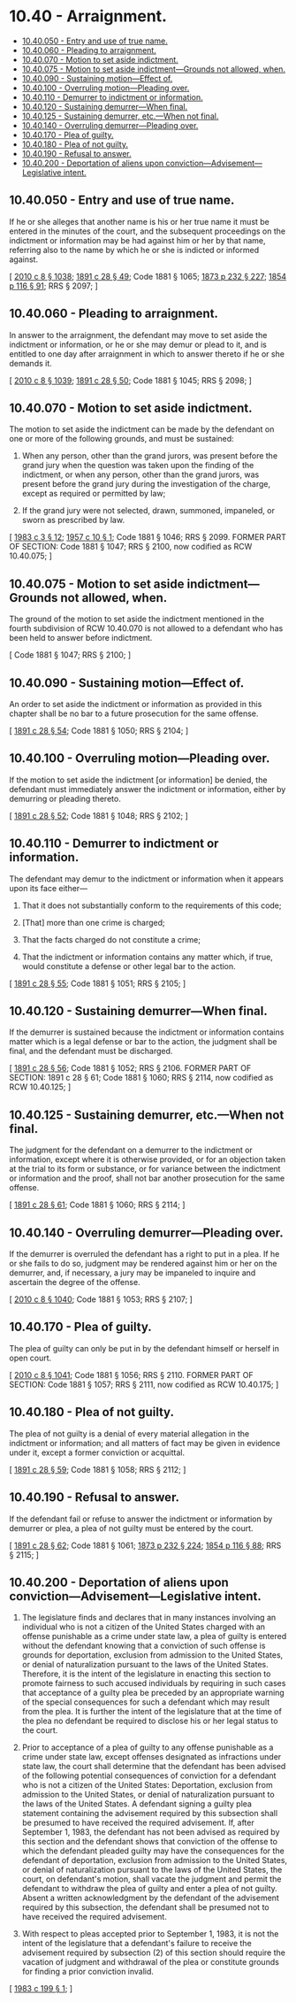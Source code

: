 # 10.40 - Arraignment.
* [10.40.050 - Entry and use of true name.](#1040050---entry-and-use-of-true-name)
* [10.40.060 - Pleading to arraignment.](#1040060---pleading-to-arraignment)
* [10.40.070 - Motion to set aside indictment.](#1040070---motion-to-set-aside-indictment)
* [10.40.075 - Motion to set aside indictment—Grounds not allowed, when.](#1040075---motion-to-set-aside-indictmentgrounds-not-allowed-when)
* [10.40.090 - Sustaining motion—Effect of.](#1040090---sustaining-motioneffect-of)
* [10.40.100 - Overruling motion—Pleading over.](#1040100---overruling-motionpleading-over)
* [10.40.110 - Demurrer to indictment or information.](#1040110---demurrer-to-indictment-or-information)
* [10.40.120 - Sustaining demurrer—When final.](#1040120---sustaining-demurrerwhen-final)
* [10.40.125 - Sustaining demurrer, etc.—When not final.](#1040125---sustaining-demurrer-etcwhen-not-final)
* [10.40.140 - Overruling demurrer—Pleading over.](#1040140---overruling-demurrerpleading-over)
* [10.40.170 - Plea of guilty.](#1040170---plea-of-guilty)
* [10.40.180 - Plea of not guilty.](#1040180---plea-of-not-guilty)
* [10.40.190 - Refusal to answer.](#1040190---refusal-to-answer)
* [10.40.200 - Deportation of aliens upon conviction—Advisement—Legislative intent.](#1040200---deportation-of-aliens-upon-convictionadvisementlegislative-intent)
## 10.40.050 - Entry and use of true name.
If he or she alleges that another name is his or her true name it must be entered in the minutes of the court, and the subsequent proceedings on the indictment or information may be had against him or her by that name, referring also to the name by which he or she is indicted or informed against.

\[ [2010 c 8 § 1038](https://lawfilesext.leg.wa.gov/biennium/2009-10/Pdf/Bills/Session%20Laws/Senate/6239-S.SL.pdf?cite=2010%20c%208%20§%201038); [1891 c 28 § 49](https://leg.wa.gov/CodeReviser/documents/sessionlaw/1891c28.pdf?cite=1891%20c%2028%20§%2049); Code 1881 § 1065; [1873 p 232 § 227](https://leg.wa.gov/CodeReviser/Pages/session_laws.aspx?cite=1873%20p%20232%20§%20227); [1854 p 116 § 91](https://leg.wa.gov/CodeReviser/Pages/session_laws.aspx?cite=1854%20p%20116%20§%2091); RRS § 2097; \]

## 10.40.060 - Pleading to arraignment.
In answer to the arraignment, the defendant may move to set aside the indictment or information, or he or she may demur or plead to it, and is entitled to one day after arraignment in which to answer thereto if he or she demands it.

\[ [2010 c 8 § 1039](https://lawfilesext.leg.wa.gov/biennium/2009-10/Pdf/Bills/Session%20Laws/Senate/6239-S.SL.pdf?cite=2010%20c%208%20§%201039); [1891 c 28 § 50](https://leg.wa.gov/CodeReviser/documents/sessionlaw/1891c28.pdf?cite=1891%20c%2028%20§%2050); Code 1881 § 1045; RRS § 2098; \]

## 10.40.070 - Motion to set aside indictment.
The motion to set aside the indictment can be made by the defendant on one or more of the following grounds, and must be sustained:

1. When any person, other than the grand jurors, was present before the grand jury when the question was taken upon the finding of the indictment, or when any person, other than the grand jurors, was present before the grand jury during the investigation of the charge, except as required or permitted by law;

2. If the grand jury were not selected, drawn, summoned, impaneled, or sworn as prescribed by law.

\[ [1983 c 3 § 12](https://leg.wa.gov/CodeReviser/documents/sessionlaw/1983c3.pdf?cite=1983%20c%203%20§%2012); [1957 c 10 § 1](https://leg.wa.gov/CodeReviser/documents/sessionlaw/1957c10.pdf?cite=1957%20c%2010%20§%201); Code 1881 § 1046; RRS § 2099. FORMER PART OF SECTION: Code 1881 § 1047; RRS § 2100, now codified as RCW  10.40.075; \]

## 10.40.075 - Motion to set aside indictment—Grounds not allowed, when.
The ground of the motion to set aside the indictment mentioned in the fourth subdivision of RCW 10.40.070 is not allowed to a defendant who has been held to answer before indictment.

\[ Code 1881 § 1047; RRS § 2100; \]

## 10.40.090 - Sustaining motion—Effect of.
An order to set aside the indictment or information as provided in this chapter shall be no bar to a future prosecution for the same offense.

\[ [1891 c 28 § 54](https://leg.wa.gov/CodeReviser/documents/sessionlaw/1891c28.pdf?cite=1891%20c%2028%20§%2054); Code 1881 § 1050; RRS § 2104; \]

## 10.40.100 - Overruling motion—Pleading over.
If the motion to set aside the indictment [or information] be denied, the defendant must immediately answer the indictment or information, either by demurring or pleading thereto.

\[ [1891 c 28 § 52](https://leg.wa.gov/CodeReviser/documents/sessionlaw/1891c28.pdf?cite=1891%20c%2028%20§%2052); Code 1881 § 1048; RRS § 2102; \]

## 10.40.110 - Demurrer to indictment or information.
The defendant may demur to the indictment or information when it appears upon its face either—

1. That it does not substantially conform to the requirements of this code;

2. [That] more than one crime is charged;

3. That the facts charged do not constitute a crime;

4. That the indictment or information contains any matter which, if true, would constitute a defense or other legal bar to the action.

\[ [1891 c 28 § 55](https://leg.wa.gov/CodeReviser/documents/sessionlaw/1891c28.pdf?cite=1891%20c%2028%20§%2055); Code 1881 § 1051; RRS § 2105; \]

## 10.40.120 - Sustaining demurrer—When final.
If the demurrer is sustained because the indictment or information contains matter which is a legal defense or bar to the action, the judgment shall be final, and the defendant must be discharged.

\[ [1891 c 28 § 56](https://leg.wa.gov/CodeReviser/documents/sessionlaw/1891c28.pdf?cite=1891%20c%2028%20§%2056); Code 1881 § 1052; RRS § 2106. FORMER PART OF SECTION:  1891 c 28 § 61; Code 1881 § 1060; RRS § 2114, now codified as RCW  10.40.125; \]

## 10.40.125 - Sustaining demurrer, etc.—When not final.
The judgment for the defendant on a demurrer to the indictment or information, except where it is otherwise provided, or for an objection taken at the trial to its form or substance, or for variance between the indictment or information and the proof, shall not bar another prosecution for the same offense.

\[ [1891 c 28 § 61](https://leg.wa.gov/CodeReviser/documents/sessionlaw/1891c28.pdf?cite=1891%20c%2028%20§%2061); Code 1881 § 1060; RRS § 2114; \]

## 10.40.140 - Overruling demurrer—Pleading over.
If the demurrer is overruled the defendant has a right to put in a plea. If he or she fails to do so, judgment may be rendered against him or her on the demurrer, and, if necessary, a jury may be impaneled to inquire and ascertain the degree of the offense.

\[ [2010 c 8 § 1040](https://lawfilesext.leg.wa.gov/biennium/2009-10/Pdf/Bills/Session%20Laws/Senate/6239-S.SL.pdf?cite=2010%20c%208%20§%201040); Code 1881 § 1053; RRS § 2107; \]

## 10.40.170 - Plea of guilty.
The plea of guilty can only be put in by the defendant himself or herself in open court.

\[ [2010 c 8 § 1041](https://lawfilesext.leg.wa.gov/biennium/2009-10/Pdf/Bills/Session%20Laws/Senate/6239-S.SL.pdf?cite=2010%20c%208%20§%201041); Code 1881 § 1056; RRS § 2110. FORMER PART OF SECTION: Code 1881 § 1057; RRS § 2111, now codified as RCW  10.40.175; \]

## 10.40.180 - Plea of not guilty.
The plea of not guilty is a denial of every material allegation in the indictment or information; and all matters of fact may be given in evidence under it, except a former conviction or acquittal.

\[ [1891 c 28 § 59](https://leg.wa.gov/CodeReviser/documents/sessionlaw/1891c28.pdf?cite=1891%20c%2028%20§%2059); Code 1881 § 1058; RRS § 2112; \]

## 10.40.190 - Refusal to answer.
If the defendant fail or refuse to answer the indictment or information by demurrer or plea, a plea of not guilty must be entered by the court.

\[ [1891 c 28 § 62](https://leg.wa.gov/CodeReviser/documents/sessionlaw/1891c28.pdf?cite=1891%20c%2028%20§%2062); Code 1881 § 1061; [1873 p 232 § 224](https://leg.wa.gov/CodeReviser/Pages/session_laws.aspx?cite=1873%20p%20232%20§%20224); [1854 p 116 § 88](https://leg.wa.gov/CodeReviser/Pages/session_laws.aspx?cite=1854%20p%20116%20§%2088); RRS § 2115; \]

## 10.40.200 - Deportation of aliens upon conviction—Advisement—Legislative intent.
1. The legislature finds and declares that in many instances involving an individual who is not a citizen of the United States charged with an offense punishable as a crime under state law, a plea of guilty is entered without the defendant knowing that a conviction of such offense is grounds for deportation, exclusion from admission to the United States, or denial of naturalization pursuant to the laws of the United States. Therefore, it is the intent of the legislature in enacting this section to promote fairness to such accused individuals by requiring in such cases that acceptance of a guilty plea be preceded by an appropriate warning of the special consequences for such a defendant which may result from the plea. It is further the intent of the legislature that at the time of the plea no defendant be required to disclose his or her legal status to the court.

2. Prior to acceptance of a plea of guilty to any offense punishable as a crime under state law, except offenses designated as infractions under state law, the court shall determine that the defendant has been advised of the following potential consequences of conviction for a defendant who is not a citizen of the United States: Deportation, exclusion from admission to the United States, or denial of naturalization pursuant to the laws of the United States. A defendant signing a guilty plea statement containing the advisement required by this subsection shall be presumed to have received the required advisement. If, after September 1, 1983, the defendant has not been advised as required by this section and the defendant shows that conviction of the offense to which the defendant pleaded guilty may have the consequences for the defendant of deportation, exclusion from admission to the United States, or denial of naturalization pursuant to the laws of the United States, the court, on defendant's motion, shall vacate the judgment and permit the defendant to withdraw the plea of guilty and enter a plea of not guilty. Absent a written acknowledgment by the defendant of the advisement required by this subsection, the defendant shall be presumed not to have received the required advisement.

3. With respect to pleas accepted prior to September 1, 1983, it is not the intent of the legislature that a defendant's failure to receive the advisement required by subsection (2) of this section should require the vacation of judgment and withdrawal of the plea or constitute grounds for finding a prior conviction invalid.

\[ [1983 c 199 § 1](https://leg.wa.gov/CodeReviser/documents/sessionlaw/1983c199.pdf?cite=1983%20c%20199%20§%201); \]

